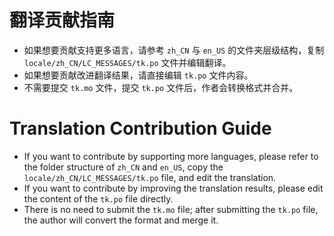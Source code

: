 # 翻译贡献指南

* 如果想要贡献支持更多语言，请参考 `zh_CN` 与 `en_US` 的文件夹层级结构，复制 `locale/zh_CN/LC_MESSAGES/tk.po` 文件并编辑翻译。
* 如果想要贡献改进翻译结果，请直接编辑 `tk.po` 文件内容。
* 不需要提交 `tk.mo` 文件，提交 `tk.po` 文件后，作者会转换格式并合并。

# Translation Contribution Guide

* If you want to contribute by supporting more languages, please refer to the folder structure of `zh_CN` and `en_US`,
  copy the `locale/zh_CN/LC_MESSAGES/tk.po` file, and edit the translation.
* If you want to contribute by improving the translation results, please edit the content of the `tk.po` file directly.
* There is no need to submit the `tk.mo` file; after submitting the `tk.po` file, the author will convert the format
  and merge it.
